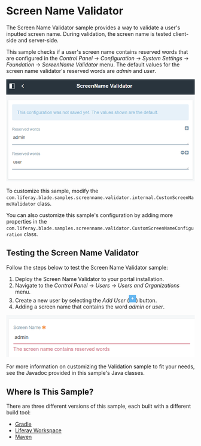# Screen Name Validator [](id=screen-name-validator)

The Screen Name Validator sample provides a way to validate a user's inputted
screen name. During validation, the screen name is tested client-side and
server-side.

This sample checks if a user's screen name contains reserved words that are
configured in the *Control Panel* &rarr; *Configuration* &rarr; *System
Settings* &rarr; *Foundation* &rarr; *ScreenName Validator* menu. The default
values for the screen name validator's reserved words are *admin* and *user*.

![Figure 1: Enter reserved words for the screen name validator.](../../images/screenname-validator-config.png)

To customize this sample, modify the
`com.liferay.blade.samples.screenname.validator.internal.CustomScreenNameValidator`
class.

You can also customize this sample's configuration by adding more properties in
the
`com.liferay.blade.samples.screenname.validator.CustomScreenNameConfiguration`
class.

## Testing the Screen Name Validator [](id=testing-the-screen-name-validator)

Follow the steps below to test the Screen Name Validator sample:

1.  Deploy the Screen Name Validator to your portal installation.
2.  Navigate to the *Control Panel* &rarr; *Users* &rarr; *Users and
    Organizations* menu.
3.  Create a new user by selecting the *Add User*
    (![Add User](../../images/icon-add.png)) button.
4.  Adding a screen name that contains the word *admin* or *user*.

![Figure 2: The error message displays when inputting a reserved word for the screen name.](../../images/screenname-validator-test.png)

For more information on customizing the Validation sample to fit your needs, see
the Javadoc provided in this sample's Java classes.

## Where Is This Sample? [](id=where-is-this-sample)

There are three different versions of this sample, each built with a different
build tool:

- [Gradle](https://github.com/liferay/liferay-blade-samples/tree/master/gradle/blade.screenname.validator)
- [Liferay Workspace](https://github.com/liferay/liferay-blade-samples/tree/master/liferay-workspace/modules/blade.screenname.validator)
- [Maven](https://github.com/liferay/liferay-blade-samples/tree/master/maven/blade.screenname.validator)
